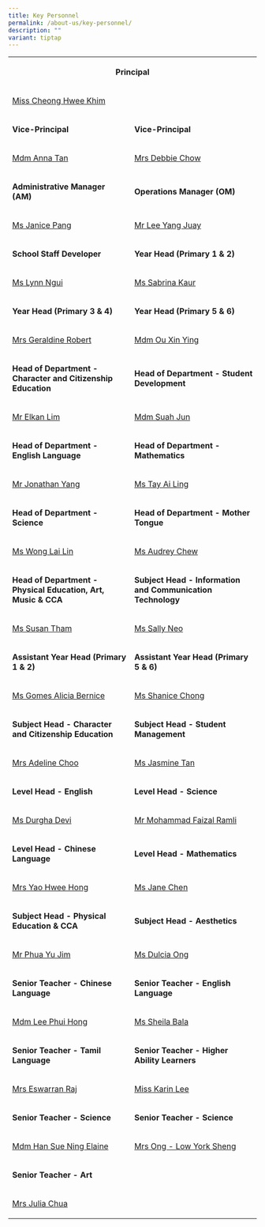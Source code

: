 ```yaml
---
title: Key Personnel
permalink: /about-us/key-personnel/
description: ""
variant: tiptap
---
```

<table style="minWidth: 50px">
<colgroup>
<col>
<col>
</colgroup>
<tbody>
<tr>
<th rowspan="1" colspan="2">
<p>Principal</p>
</th>
</tr>
<tr>
<td rowspan="1" colspan="2">
<p><a href="mailto:cheong_hwee_khim@moe.edu.sg" rel="noopener noreferrer nofollow" target="_blank">Miss Cheong Hwee Khim</a>
</p>
</td>
</tr>
<tr>
<td rowspan="1" colspan="1">
<p><strong>Vice-Principal</strong>
</p>
</td>
<td rowspan="1" colspan="1">
<p><strong>Vice-Principal</strong>
</p>
</td>
</tr>
<tr>
<td rowspan="1" colspan="1">
<p><a href="mailto:tan_mei_mei@moe.edu.sg" rel="noopener noreferrer nofollow" target="_blank">Mdm Anna Tan</a>
</p>
</td>
<td rowspan="1" colspan="1">
<p><a href="mailto:debbie_chow@moe.edu.sg" rel="noopener noreferrer nofollow" target="_blank">Mrs Debbie Chow</a>
</p>
</td>
</tr>
<tr>
<td rowspan="1" colspan="1">
<p><strong>Administrative Manager (AM)</strong>
</p>
</td>
<td rowspan="1" colspan="1">
<p><strong>Operations Manager (OM)</strong>
</p>
</td>
</tr>
<tr>
<td rowspan="1" colspan="1">
<p><a href="mailto:pang_wai_tee@moe.edu.sg" rel="noopener noreferrer nofollow" target="_blank">Ms Janice Pang</a>
</p>
</td>
<td rowspan="1" colspan="1">
<p><a href="mailto:lee_yang_juay@moe.edu.sg" rel="noopener noreferrer nofollow" target="_blank">Mr Lee Yang Juay</a>
</p>
</td>
</tr>
<tr>
<td rowspan="1" colspan="1">
<p><strong>School Staff Developer</strong>
</p>
</td>
<td rowspan="1" colspan="1">
<p><strong>Year Head (Primary 1 &amp; 2)</strong>
</p>
</td>
</tr>
<tr>
<td rowspan="1" colspan="1">
<p><a href="mailto:ngui_shiyan_lynn@moe.edu.sg" rel="noopener noreferrer nofollow" target="_blank">Ms Lynn Ngui</a>
</p>
</td>
<td rowspan="1" colspan="1">
<p><a href="mailto:sabrina_kaur_jit_singh@moe.edu.sg" rel="noopener noreferrer nofollow" target="_blank">Ms Sabrina Kaur</a>
</p>
</td>
</tr>
<tr>
<td rowspan="1" colspan="1">
<p><strong>Year Head (Primary 3 &amp; 4)</strong>
</p>
</td>
<td rowspan="1" colspan="1">
<p><strong>Year Head (Primary 5 &amp; 6)</strong>
</p>
</td>
</tr>
<tr>
<td rowspan="1" colspan="1">
<p><a href="mailto:geraldine_robert@moe.edu.sg" rel="noopener noreferrer nofollow" target="_blank">Mrs Geraldine Robert</a>
</p>
</td>
<td rowspan="1" colspan="1">
<p><a href="mailto:ou_xin_ying@moe.edu.sg" rel="noopener noreferrer nofollow" target="_blank">Mdm Ou Xin Ying</a>
</p>
</td>
</tr>
<tr>
<td rowspan="1" colspan="1">
<p><strong>Head of Department - Character and Citizenship Education</strong>
</p>
</td>
<td rowspan="1" colspan="1">
<p><strong>Head of Department - Student Development</strong>
</p>
</td>
</tr>
<tr>
<td rowspan="1" colspan="1">
<p><a href="mailto:lim_boon_ching_elkan@moe.edu.sg" rel="noopener noreferrer nofollow" target="_blank">Mr Elkan Lim</a>
</p>
</td>
<td rowspan="1" colspan="1">
<p><a href="mailto:suah_jun@moe.edu.sg" rel="noopener noreferrer nofollow" target="_blank">Mdm Suah Jun</a>
</p>
</td>
</tr>
<tr>
<td rowspan="1" colspan="1">
<p><strong>Head of Department - English Language</strong>
</p>
</td>
<td rowspan="1" colspan="1">
<p><strong>Head of Department - Mathematics</strong>
</p>
</td>
</tr>
<tr>
<td rowspan="1" colspan="1">
<p><a href="mailto:yang_qing_an_jonathan@moe.edu.sg" rel="noopener noreferrer nofollow" target="_blank">Mr Jonathan Yang</a>
</p>
</td>
<td rowspan="1" colspan="1">
<p><a href="mailto:tay_ai_ling@moe.edu.sg" rel="noopener noreferrer nofollow" target="_blank">Ms Tay Ai Ling</a>
</p>
</td>
</tr>
<tr>
<td rowspan="1" colspan="1">
<p><strong>Head of Department - Science</strong>
</p>
</td>
<td rowspan="1" colspan="1">
<p><strong>Head of Department - Mother Tongue</strong>
</p>
</td>
</tr>
<tr>
<td rowspan="1" colspan="1">
<p><a href="mailto:wong_lai_lin@moe.edu.sg" rel="noopener noreferrer nofollow" target="_blank">Ms Wong Lai Lin</a>
</p>
</td>
<td rowspan="1" colspan="1">
<p><a href="mailto:chew_sor_teng@moe.edu.sg" rel="noopener noreferrer nofollow" target="_blank">Ms Audrey Chew</a>
</p>
</td>
</tr>
<tr>
<td rowspan="1" colspan="1">
<p><strong>Head of Department - Physical Education, Art, Music &amp; CCA</strong>
</p>
</td>
<td rowspan="1" colspan="1">
<p><strong>Subject Head - Information and Communication Technology&nbsp;</strong>
</p>
</td>
</tr>
<tr>
<td rowspan="1" colspan="1">
<p><a href="mailto:susan_tham_miew_peng@moe.edu.sg" rel="noopener noreferrer nofollow" target="_blank">Ms Susan Tham</a>
</p>
</td>
<td rowspan="1" colspan="1">
<p><a href="mailto:sally_neo@moe.edu.sg" rel="noopener noreferrer nofollow" target="_blank">Ms Sally Neo</a>
</p>
</td>
</tr>
<tr>
<td rowspan="1" colspan="1">
<p><strong>Assistant Year Head (Primary 1 &amp; 2)</strong>
</p>
</td>
<td rowspan="1" colspan="1">
<p><strong>Assistant Year Head (Primary 5 &amp; 6)</strong>
</p>
</td>
</tr>
<tr>
<td rowspan="1" colspan="1">
<p><a href="mailto:alicia_bernice_gomes@moe.edu.sg" rel="noopener noreferrer nofollow" target="_blank">Ms Gomes Alicia Bernice</a>
</p>
</td>
<td rowspan="1" colspan="1">
<p><a href="mailto:chong_shing_yee@moe.edu.sg" rel="noopener noreferrer nofollow" target="_blank">Ms Shanice Chong</a>
</p>
</td>
</tr>
<tr>
<td rowspan="1" colspan="1">
<p><strong>Subject Head - Character and Citizenship Education</strong>
</p>
</td>
<td rowspan="1" colspan="1">
<p><strong>Subject Head - Student Management</strong>
</p>
</td>
</tr>
<tr>
<td rowspan="1" colspan="1">
<p><a href="mailto:pang_gek_luang_adeline@moe.edu.sg" rel="noopener noreferrer nofollow" target="_blank">Mrs Adeline Choo</a>
</p>
</td>
<td rowspan="1" colspan="1">
<p><a href="mailto:tan_su_hsien_jasmine@moe.edu.sg" rel="noopener noreferrer nofollow" target="_blank">Ms Jasmine Tan</a>
</p>
</td>
</tr>
<tr>
<td rowspan="1" colspan="1">
<p><strong>Level Head - English</strong>
</p>
</td>
<td rowspan="1" colspan="1">
<p><strong>Level Head - Science</strong>
</p>
</td>
</tr>
<tr>
<td rowspan="1" colspan="1">
<p><a href="mailto:durgha_devi_subramaniam@schools.gov.sg" rel="noopener noreferrer nofollow" target="_blank">Ms Durgha Devi</a>
</p>
</td>
<td rowspan="1" colspan="1">
<p><a href="mailto:mohammad_faizal_ramli@moe.edu.sg" rel="noopener noreferrer nofollow" target="_blank">Mr Mohammad Faizal Ramli</a>
</p>
</td>
</tr>
<tr>
<td rowspan="1" colspan="1">
<p><strong>Level Head - Chinese Language</strong>
</p>
</td>
<td rowspan="1" colspan="1">
<p><strong>Level Head - Mathematics</strong>
</p>
</td>
</tr>
<tr>
<td rowspan="1" colspan="1">
<p><a href="mailto:tan_hwee_hong@moe.edu.sg" rel="noopener noreferrer nofollow" target="_blank">Mrs Yao Hwee Hong</a>
</p>
</td>
<td rowspan="1" colspan="1">
<p><a href="mailto:chen_mun_hui_jane@moe.edu.sg" rel="noopener noreferrer nofollow" target="_blank">Ms Jane Chen</a>
</p>
</td>
</tr>
<tr>
<td rowspan="1" colspan="1">
<p><strong>Subject Head - Physical Education &amp; CCA</strong>
</p>
</td>
<td rowspan="1" colspan="1">
<p><strong>Subject Head - Aesthetics</strong>
</p>
</td>
</tr>
<tr>
<td rowspan="1" colspan="1">
<p><a href="mailto:phua_yu_jim@moe.edu.sg" rel="noopener noreferrer nofollow" target="_blank">Mr Phua Yu Jim</a>
</p>
</td>
<td rowspan="1" colspan="1">
<p><a href="mailto:ong_tian_nu_dulcia@moe.edu.sg" rel="noopener noreferrer nofollow" target="_blank">Ms Dulcia Ong</a>
</p>
</td>
</tr>
<tr>
<td rowspan="1" colspan="1">
<p><strong>Senior Teacher - Chinese Language</strong>
</p>
</td>
<td rowspan="1" colspan="1">
<p><strong>Senior Teacher - English Language</strong>
</p>
</td>
</tr>
<tr>
<td rowspan="1" colspan="1">
<p><a href="mailto:lee_phui_hong@moe.edu.sg" rel="noopener noreferrer nofollow" target="_blank">Mdm Lee Phui Hong</a>
</p>
</td>
<td rowspan="1" colspan="1">
<p><a href="mailto:sheila_bala@moe.edu.sg" rel="noopener noreferrer nofollow" target="_blank">Ms Sheila Bala</a>
</p>
</td>
</tr>
<tr>
<td rowspan="1" colspan="1">
<p><strong>Senior Teacher - Tamil Language</strong>
</p>
</td>
<td rowspan="1" colspan="1">
<p><strong>Senior Teacher - Higher Ability Learners</strong>
</p>
</td>
</tr>
<tr>
<td rowspan="1" colspan="1">
<p><a href="mailto:kasthuri_bai_v_l@moe.edu.sg" rel="noopener noreferrer nofollow" target="_blank">Mrs Eswarran Raj</a>
</p>
</td>
<td rowspan="1" colspan="1">
<p><a href="mailto:lee_karin@moe.edu.sg" rel="noopener noreferrer nofollow" target="_blank">Miss Karin Lee</a>
</p>
</td>
</tr>
<tr>
<td rowspan="1" colspan="1">
<p><strong>Senior Teacher - Science</strong>
</p>
</td>
<td rowspan="1" colspan="1">
<p><strong>Senior Teacher - Science</strong>
</p>
</td>
</tr>
<tr>
<td rowspan="1" colspan="1">
<p><a href="mailto:han_sue_ning_elaine@moe.edu.sg" rel="noopener noreferrer nofollow" target="_blank">Mdm Han Sue Ning Elaine</a>
</p>
</td>
<td rowspan="1" colspan="1">
<p><a href="mailto:low_york_sheng@moe.edu.sg" rel="noopener noreferrer nofollow" target="_blank">Mrs Ong - Low York Sheng</a>
</p>
</td>
</tr>
<tr>
<td rowspan="1" colspan="1">
<p><strong>Senior Teacher - Art</strong>
</p>
</td>
<td rowspan="1" colspan="1">
<p></p>
</td>
</tr>
<tr>
<td rowspan="1" colspan="1">
<p><a href="mailto:teng_poh_yin_julia@moe.edu.sg" rel="noopener noreferrer nofollow" target="_blank">Mrs Julia Chua</a>
</p>
</td>
<td rowspan="1" colspan="1">
<p></p>
</td>
</tr>
</tbody>
</table>
<p></p>
<p></p>
<p></p>